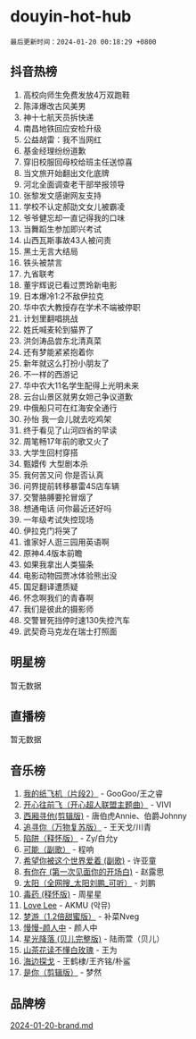 # douyin-hot-hub

`最后更新时间：2024-01-20 00:18:29 +0800`

## 抖音热榜

1. 高校向师生免费发放4万双跑鞋
1. 陈泽爆改古风美男
1. 神十七航天员拆快递
1. 南昌地铁回应安检升级
1. 公益胡雷：我不当网红
1. 基金经理纷纷道歉
1. 穿旧校服回母校给班主任送惊喜
1. 当文旅开始翻出文化底牌
1. 河北全面调查老干部举报领导
1. 张黎发文感谢网友支持
1. 学校不认定郝劭文女儿被霸凌
1. 爷爷健忘却一直记得我的口味
1. 当舞蹈生参加即兴考试
1. 山西瓦斯事故43人被问责
1. 黑土无言大结局
1. 铁头被禁言
1. 九省联考
1. 董宇辉说已看过贾玲新电影
1. 日本爆冷1:2不敌伊拉克
1. 华中农大教授存在学术不端被停职
1. 计划里翻唱挑战
1. 姓氏喊麦轮到猫界了
1. 洪剑涛品尝东北清真菜
1. 还有梦能紧紧抱着你
1. 新年就这么打扮小朋友了
1. 不一样的西游记
1. 华中农大11名学生配得上光明未来
1. 云台山景区就男女妲己争议道歉
1. 中俄船只可在红海安全通行
1. 孙怡 我一会儿就去吃鸡架
1. 终于看见了山河四省的早读
1. 周笔畅17年前的歌又火了
1. 大学生回村穿搭
1. 甄嬛传 大型剧本杀
1. 我何苦又问 你是否认真
1. 问界提前转移暴雷4S店车辆
1. 交警胳膊要抡冒烟了
1. 想通电话 问你最近还好吗
1. 一年级考试失控现场
1. 伊拉克门将哭了
1. 谁家好人逛三园用英语啊
1. 原神4.4版本前瞻
1. 如果我拿出人类猫条
1. 电影动物园贾冰体验熊出没
1. 国足翻译遭质疑
1. 怀念啊我们的青春啊
1. 我们是彼此的摄影师
1. 交警冒死挡停时速130失控汽车
1. 武契奇马克龙在瑞士打照面

## 明星榜

暂无数据

## 直播榜

暂无数据

## 音乐榜

1. [我的纸飞机（片段2）](https://sf6-cdn-tos.douyinstatic.com/obj/tos-cn-ve-2774/oM2ZrKcg2CD5AeRB2gkeXOFB1IxAGJdZPazYHf) - GooGoo/王之睿
1. [开心往前飞（开心超人联盟主题曲）](https://sf3-cdn-tos.douyinstatic.com/obj/tos-cn-ve-2774/9d8fb7c82cf1421fb93a9fe925275e0a) - VIVI
1. [西厢寻他(剪辑版)](https://sf86-cdn-tos.douyinstatic.com/obj/tos-cn-ve-2774/oUsAVfAQKlRNxEv5qxvIB8o5qmIWUcXbzJKJhw) - 唐伯虎Annie、伯爵Johnny
1. [追寻你（万物复苏版）](https://sf3-cdn-tos.douyinstatic.com/obj/tos-cn-ve-2774/oYeAZJsbjIDit9APmBg8u6uDUQnHmoCf3gbo74) - 王天戈/川青
1. [陷阱（释怀版）](https://sf86-cdn-tos.douyinstatic.com/obj/tos-cn-ve-2774/oE8C21LeZrzKLDFfQYgMzx4GAIHageG5IzayY7) - Zy/白允y
1. [可能（副歌）](https://sf86-cdn-tos.douyinstatic.com/obj/tos-cn-ve-2774/cde1731888894259b333569393c2fb51) - 程响
1. [希望你被这个世界爱着 (副歌)](https://sf86-cdn-tos.douyinstatic.com/obj/tos-cn-ve-2774/oUHCmWQfZlE3QQBKBeD8rCFLpJzPgCpImhsxMt) - 许亚童
1. [有你在 (第一次见面你的开场白)](https://sf86-cdn-tos.douyinstatic.com/obj/tos-cn-ve-2774/oAthrQ3ClJBfI57uBoFEgNDYtNCZ0TSYQQfxQ0) - 赵露思
1. [太阳（全网搜_太阳刘鹏_可听）](https://sf3-cdn-tos.douyinstatic.com/obj/tos-cn-ve-2774/ogWbyIQnlBFImVbeDocRdCIYtBHlbJXgfZMvgz) - 刘鹏
1. [毒药 (释怀版)](https://sf86-cdn-tos.douyinstatic.com/obj/tos-cn-ve-2774/oYILMEAzspdZBIzy4frJNB8ZHPHWAhiwowd4Ad) - 周星星
1. [Love Lee](https://sf6-cdn-tos.douyinstatic.com/obj/tos-cn-ve-2774/o05GbkJGbCBTdDnMtB0fwOYgkeZp23vrWQDQBS) - AKMU (악뮤)
1. [梦游（1.2倍甜蜜版）](https://sf6-cdn-tos.douyinstatic.com/obj/tos-cn-ve-2774/o4gyAUm8hwufoEABmwVIiQtHsFuGzAEEWtNMzo) - 补菜Nveg
1. [慢慢-颜人中](https://sf3-cdn-tos.douyinstatic.com/obj/tos-cn-ve-2774/ocjHNfBXdBxQNC8ZGAeoLMFTUgtBg8bkExunDC) - 颜人中
1. [星光降落 (贝儿完整版)](https://sf86-cdn-tos.douyinstatic.com/obj/tos-cn-ve-2774/okwB9hAwyAtsFFkFBzAX1hOOfQuIoMNs0W2Mwr) - 陆雨萱（贝儿）
1. [山茶花读不懂白玫瑰](https://sf86-cdn-tos.douyinstatic.com/obj/tos-cn-ve-2774/osfn8B7DktrRHEPJgPCfDbw7QDQEkwC16BxZg9) - 王为
1. [海边探戈](https://sf86-cdn-tos.douyinstatic.com/obj/tos-cn-ve-2774/os9gE0VQCGqt6VQkZDyBBYvfSDY0QFe3vVmubn) - 王鹤棣/王齐铭/朴鲨
1. [是你（剪辑版）](https://sf3-cdn-tos.douyinstatic.com/obj/tos-cn-ve-2774/46019dae783c4c969944217fe1cfafc4) - 梦然

## 品牌榜

[2024-01-20-brand.md](2024-01-20-brand.md)
